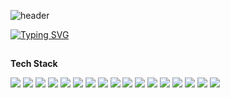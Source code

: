 
![header](https://capsule-render.vercel.app/api?type=speech&text=cO_de...Ing%20🤪&textColor=ffffff&color=0:6a11cb,100:2575fc&height=220)


<div>
  <!--Body-->
  
[![Typing SVG](https://readme-typing-svg.demolab.com?font=Fira+Code&weight=700&size=22&pause=1000&color=1C18DC&background=FFFFFF&vCenter=true&width=435&height=30&lines=👀+About+Me)](https://git.io/typing-svg) 
   ##

**Tech Stack**

<!-- 언어 -->
<img src="https://img.shields.io/badge/Java-6a11cb?style=flat-square&logo=openjdk&logoColor=white"/>
<img src="https://img.shields.io/badge/JavaScript-2575fc?style=flat-square&logo=javascript&logoColor=white"/>
<img src="https://img.shields.io/badge/SQL_Language-4e6eaf?style=flat-square&logo=postgresql&logoColor=white"/>

<!-- 프론트엔드 -->
<img src="https://img.shields.io/badge/HTML5-6a11cb?style=flat-square&logo=html5&logoColor=white"/>
<img src="https://img.shields.io/badge/CSS3-2575fc?style=flat-square&logo=css3&logoColor=white"/>
<img src="https://img.shields.io/badge/React-4e6eaf?style=flat-square&logo=react&logoColor=white"/>

<!-- 백엔드 -->
<img src="https://img.shields.io/badge/Spring_Boot-6a11cb?style=flat-square&logo=springboot&logoColor=white"/>
<img src="https://img.shields.io/badge/Spring_Security-2575fc?style=flat-square&logo=spring&logoColor=white"/>
<img src="https://img.shields.io/badge/JPA_Framework-4e6eaf?style=flat-square&logoColor=white"/>
<img src="https://img.shields.io/badge/Hibernate_ORM-6a11cb?style=flat-square&logo=hibernate&logoColor=white"/>
<img src="https://img.shields.io/badge/MyBatis_Framework-2575fc?style=flat-square&logoColor=white"/>

<!-- 데이터베이스 -->
<img src="https://img.shields.io/badge/MariaDB-4e6eaf?style=flat-square&logo=mariadb&logoColor=white"/>
<img src="https://img.shields.io/badge/MySQL-6a11cb?style=flat-square&logo=mysql&logoColor=white"/>
<img src="https://img.shields.io/badge/PostgreSQL-2575fc?style=flat-square&logo=postgresql&logoColor=white"/>
<img src="https://img.shields.io/badge/MongoDB-4e6eaf?style=flat-square&logo=mongodb&logoColor=white"/>
<img src="https://img.shields.io/badge/Redis-6a11cb?style=flat-square&logo=redis&logoColor=white"/>

<!-- 인프라 -->
<img src="https://img.shields.io/badge/Docker-2575fc?style=flat-square&logo=docker&logoColor=white"/>


  <br/>
  <br/>
</div>



<!--
**PARKJAEGWON/PARKJAEGWON** is a ✨ _special_ ✨ repository because its `README.md` (this file) appears on your GitHub profile.

Here are some ideas to get you started:

- 🔭 I’m currently working on ...
- 🌱 I’m currently learning ...
- 👯 I’m looking to collaborate on ...
- 🤔 I’m looking for help with ...
- 💬 Ask me about ...
- 📫 How to reach me: ...
- 😄 Pronouns: ...
- ⚡ Fun fact: ...
-->
